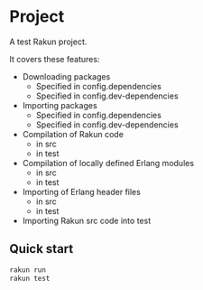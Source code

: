 # Project

A test Rakun project.

It covers these features:

- Downloading packages
  - Specified in config.dependencies
  - Specified in config.dev-dependencies
- Importing packages
  - Specified in config.dependencies
  - Specified in config.dev-dependencies
- Compilation of Rakun code
  - in src
  - in test
- Compilation of locally defined Erlang modules
  - in src
  - in test
- Importing of Erlang header files
  - in src
  - in test
- Importing Rakun src code into test

## Quick start

```sh
rakun run
rakun test
```

